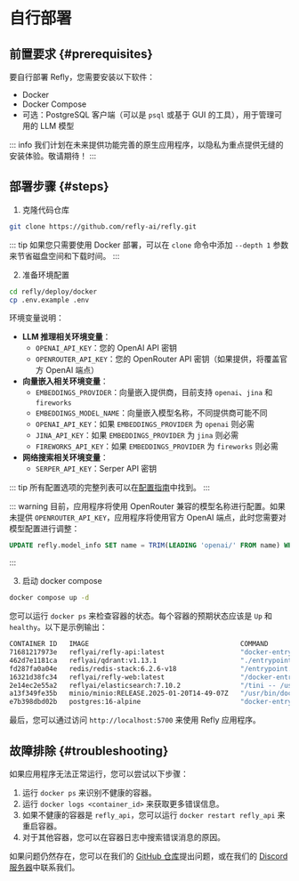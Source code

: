# 自行部署

## 前置要求 {#prerequisites}

要自行部署 Refly，您需要安装以下软件：

- Docker
- Docker Compose
- 可选：PostgreSQL 客户端（可以是 `psql` 或基于 GUI 的工具），用于管理可用的 LLM 模型

::: info
我们计划在未来提供功能完善的原生应用程序，以隐私为重点提供无缝的安装体验。敬请期待！
:::

## 部署步骤 {#steps}

1. 克隆代码仓库

```bash
git clone https://github.com/refly-ai/refly.git
```

::: tip
如果您只需要使用 Docker 部署，可以在 `clone` 命令中添加 `--depth 1` 参数来节省磁盘空间和下载时间。
:::

2. 准备环境配置

```bash
cd refly/deploy/docker
cp .env.example .env
```

环境变量说明：

- **LLM 推理相关环境变量**：
  - `OPENAI_API_KEY`：您的 OpenAI API 密钥
  - `OPENROUTER_API_KEY`：您的 OpenRouter API 密钥（如果提供，将覆盖官方 OpenAI 端点）
- **向量嵌入相关环境变量**：
  - `EMBEDDINGS_PROVIDER`：向量嵌入提供商，目前支持 `openai`、`jina` 和 `fireworks`
  - `EMBEDDINGS_MODEL_NAME`：向量嵌入模型名称，不同提供商可能不同
  - `OPENAI_API_KEY`：如果 `EMBEDDINGS_PROVIDER` 为 `openai` 则必需
  - `JINA_API_KEY`：如果 `EMBEDDINGS_PROVIDER` 为 `jina` 则必需
  - `FIREWORKS_API_KEY`：如果 `EMBEDDINGS_PROVIDER` 为 `fireworks` 则必需
- **网络搜索相关环境变量**：
  - `SERPER_API_KEY`：Serper API 密钥

::: tip
所有配置选项的完整列表可以在[配置指南](./configuration.md)中找到。
:::

::: warning
目前，应用程序将使用 OpenRouter 兼容的模型名称进行配置。如果未提供 `OPENROUTER_API_KEY`，应用程序将使用官方 OpenAI 端点，此时您需要对模型配置进行调整：

```sql
UPDATE refly.model_info SET name = TRIM(LEADING 'openai/' FROM name) WHERE provider = 'openai';
```
:::

3. 启动 docker compose

```bash
docker compose up -d
```

您可以运行 `docker ps` 来检查容器的状态。每个容器的预期状态应该是 `Up` 和 `healthy`。以下是示例输出：

```bash
CONTAINER ID   IMAGE                                      COMMAND                  CREATED       STATUS                 PORTS                                                                                  NAMES
71681217973e   reflyai/refly-api:latest                   "docker-entrypoint.s…"   5 hours ago   Up 5 hours (healthy)   3000/tcp, 0.0.0.0:5800-5801->5800-5801/tcp, :::5800-5801->5800-5801/tcp                refly_api
462d7e1181ca   reflyai/qdrant:v1.13.1                     "./entrypoint.sh"        5 hours ago   Up 5 hours (healthy)   0.0.0.0:6333-6334->6333-6334/tcp, :::6333-6334->6333-6334/tcp                          refly_qdrant
fd287fa0a04e   redis/redis-stack:6.2.6-v18                "/entrypoint.sh"         5 hours ago   Up 5 hours (healthy)   0.0.0.0:6379->6379/tcp, :::6379->6379/tcp, 0.0.0.0:8001->8001/tcp, :::8001->8001/tcp   refly_redis
16321d38fc34   reflyai/refly-web:latest                   "/docker-entrypoint.…"   5 hours ago   Up 5 hours             0.0.0.0:5700->80/tcp, [::]:5700->80/tcp                                                refly_web
2e14ec2e55a2   reflyai/elasticsearch:7.10.2               "/tini -- /usr/local…"   5 hours ago   Up 5 hours (healthy)   0.0.0.0:9200->9200/tcp, :::9200->9200/tcp, 9300/tcp                                    refly_elasticsearch
a13f349fe35b   minio/minio:RELEASE.2025-01-20T14-49-07Z   "/usr/bin/docker-ent…"   5 hours ago   Up 5 hours (healthy)   0.0.0.0:9000-9001->9000-9001/tcp, :::9000-9001->9000-9001/tcp                          refly_minio
e7b398dbd02b   postgres:16-alpine                         "docker-entrypoint.s…"   5 hours ago   Up 5 hours (healthy)   0.0.0.0:5432->5432/tcp, :::5432->5432/tcp                                              refly_db
```

最后，您可以通过访问 `http://localhost:5700` 来使用 Refly 应用程序。

## 故障排除 {#troubleshooting}

如果应用程序无法正常运行，您可以尝试以下步骤：

1. 运行 `docker ps` 来识别不健康的容器。
2. 运行 `docker logs <container_id>` 来获取更多错误信息。
3. 如果不健康的容器是 `refly_api`，您可以运行 `docker restart refly_api` 来重启容器。
4. 对于其他容器，您可以在容器日志中搜索错误消息的原因。

如果问题仍然存在，您可以在我们的 [GitHub 仓库](https://github.com/refly-ai/refly/issues)提出问题，或在我们的 [Discord 服务器](https://discord.gg/bWjffrb89h)中联系我们。 